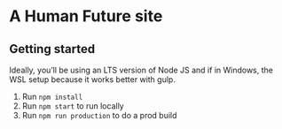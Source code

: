 # A Human Future site

## Getting started

Ideally, you’ll be using an LTS version of Node JS and if in Windows, the WSL setup because it works better with gulp.

1. Run `npm install`
2. Run `npm start` to run locally
3. Run `npm run production` to do a prod build

